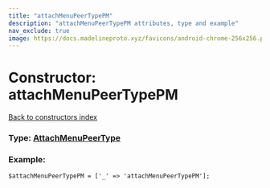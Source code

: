 ```yaml
---
title: "attachMenuPeerTypePM"
description: "attachMenuPeerTypePM attributes, type and example"
nav_exclude: true
image: https://docs.madelineproto.xyz/favicons/android-chrome-256x256.png
---
```

# Constructor: attachMenuPeerTypePM  
[Back to constructors index](/API_docs/constructors/index.html)






### Type: [AttachMenuPeerType](/API_docs/types/AttachMenuPeerType.html)


### Example:

```
$attachMenuPeerTypePM = ['_' => 'attachMenuPeerTypePM'];
```  
